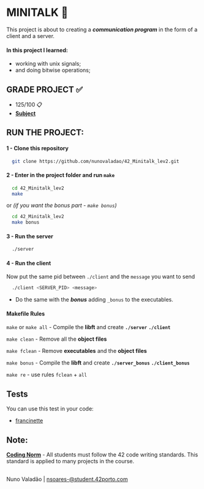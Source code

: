 
# MINITALK 📡

This project is about to creating a ***communication program*** in the form of a client and a server. 

#### In this project I learned:
- working with unix signals;
- and doing bitwise operations;


## GRADE PROJECT ✅
- 125/100 📋
- [**Subject**](https://github.com/nunovaladao/42_Minitalk_lev2/blob/main/extras/en.subject.pdf) 

## RUN THE PROJECT:

#### 1 - Clone this repository
```bash
  git clone https://github.com/nunovaladao/42_Minitalk_lev2.git
```

#### 2 - Enter in the project folder and run `make`

```bash
  cd 42_Minitalk_lev2
  make
```
or *(if you want the bonus part - `make bonus`)*
```bash
  cd 42_Minitalk_lev2
  make bonus
```

#### 3 - Run the server 

```bash
  ./server
```

#### 4 - Run the client 
Now put the same pid between `./client` and the `message` you want to send 

```bash
  ./client <SERVER_PID> <message>
```
* Do the same with the ***bonus*** adding `_bonus` to the executables.

#### Makefile Rules

`make` or `make all` - Compile the **libft** and create **`./server`**  **`./client`** 

`make clean` - Remove all the **object files**

`make fclean` - Remove **executables** and the **object files**

`make bonus` - Compile the **libft** and create **`./server_bonus`**  **`./client_bonus`**

`make re` - use rules `fclean` + `all`

## Tests
You can use this test in your code:
- [francinette](https://github.com/xicodomingues/francinette) 

## Note:

[**Coding Norm**](https://github.com/nunovaladao/42_Minitalk_lev2/blob/main/extras/en_norm.pdf) - All students must follow the 42 code writing standards. This standard is applied to many projects in the course.
##
Nuno Valadão | nsoares-@student.42porto.com 


